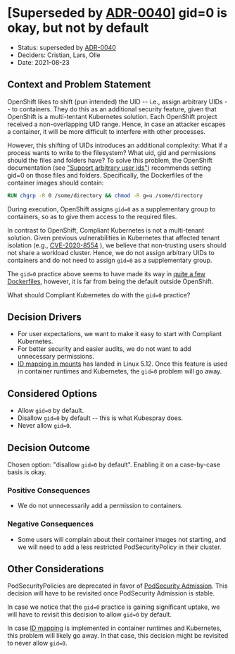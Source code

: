 # [Superseded by [ADR-0040](0040-allow-group-id-0.md)] gid=0 is okay, but not by default

* Status: superseded by [ADR-0040](0040-allow-group-id-0.md)
* Deciders: Cristian, Lars, Olle
* Date: 2021-08-23

## Context and Problem Statement

OpenShift likes to shift (pun intended) the UID -- i.e., assign arbitrary UIDs -- to containers. They do this as an additional security feature, given that OpenShift is a multi-tentant Kubernetes solution. Each OpenShift project received a non-overlapping UID range. Hence, in case an attacker escapes a container, it will be more difficult to interfere with other processes.

However, this shifting of UIDs introduces an additional complexity: What if a process wants to write to the filesystem? What uid, gid and permissions should the files and folders have? To solve this problem, the OpenShift documentation (see ["Support arbitrary user ids"][openshift-docs]) recommends setting gid=0 on those files and folders. Specifically, the Dockerfiles of the container images should contain:

```Dockerfile
RUN chgrp -R 0 /some/directory && chmod -R g=u /some/directory
```

During execution, OpenShift assigns `gid=0` as a supplementary group to containers, so as to give them access to the required files.

In contrast to OpenShift, Compliant Kubernetes is not a multi-tenant solution. Given previous vulnerabilities in Kubernetes that affected tenant isolation (e.g., [CVE-2020-8554][cve]
), we believe that non-trusting users should not share a workload cluster. Hence, we do not assign arbitrary UIDs to containers and do not need to assign `gid=0` as a supplementary group.

The `gid=0` practice above seems to have made its way in [quite a few Dockerfiles][github-search], however, it is far from being the default outside OpenShift.

What should Compliant Kubernetes do with the `gid=0` practice?

## Decision Drivers

* For user expectations, we want to make it easy to start with Compliant Kubernetes.
* For better security and easier audits, we do not want to add unnecessary permissions.
* [ID mapping in mounts][idmapping] has landed in Linux 5.12. Once this feature is used in container runtimes and Kubernetes, the `gid=0` problem will go away.

## Considered Options

* Allow `gid=0` by default.
* Disallow `gid=0` by default -- this is what Kubespray does.
* Never allow `gid=0`.

## Decision Outcome

Chosen option: "disallow `gid=0` by default". Enabling it on a case-by-case basis is okay.

### Positive Consequences

* We do not unnecessarily add a permission to containers.

### Negative Consequences

* Some users will complain about their container images not starting, and we will need to add a less restricted PodSecurityPolicy in their cluster.

## Other Considerations

PodSecurityPolicies are deprecated in favor of [PodSecurity Admission][psa]. This decision will have to be revisited once PodSecurity Admission is stable.

In case we notice that the `gid=0` practice is gaining significant uptake, we will have to revisit this decision to allow `gid=0` by default.

In case [ID mapping][idmapping] is implemented in container runtimes and Kubernetes, this problem will likely go away. In that case, this decision might be revisited to never allow `gid=0`.

[openshift-docs]: https://docs.openshift.com/container-platform/4.8/openshift_images/create-images.html
[github-search]: https://github.com/search?l=Dockerfile&q=%22chgrp+-R%22&type=Code
[cve]: https://nvd.nist.gov/vuln/detail/CVE-2020-8554
[psa]: https://kubernetes.io/docs/concepts/security/pod-security-admission/
[idmapping]: https://kernelnewbies.org/LinuxChanges#Linux_5.12.ID_mapping_in_mounts
